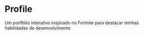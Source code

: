 # Profile
Um portfólio interativo inspirado no Fortnite para destacar minhas habilidades de desenvolvimento
